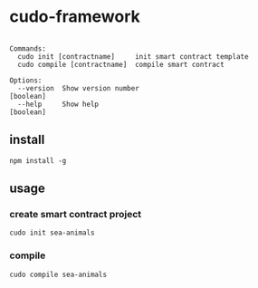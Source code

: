 # cudo-framework

```cudo <cmd> [args]

Commands:
  cudo init [contractname]     init smart contract template
  cudo compile [contractname]  compile smart contract

Options:
  --version  Show version number                                       [boolean]
  --help     Show help                                                 [boolean]

```

## install
```
npm install -g
```

## usage
### create smart contract project
```
cudo init sea-animals
```

### compile
```
cudo compile sea-animals
```